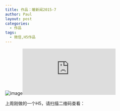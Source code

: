 ```yaml
---
title: 作品：暖新闻2015-7
author: Paul
layout: post
categories:
  - 作品
tags:
  - 微信,H5作品
---  
```


![image](http://www.hoolo.tv/m/hoolo/2015/warm/201507ok/logo.jpg)![暖新闻](http://qr.liantu.com/api.php?text=http://www.hoolo.tv/m/hoolo/2015/warm/201507ok/)

上周刚做的一个H5，请扫描二维码查看：

